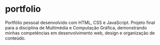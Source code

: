 # portfolio
Portfólio pessoal desenvolvido com HTML, CSS e JavaScript. Projeto final para a disciplina de Multimédia e Computação Gráfica, demonstrando minhas competências em desenvolvimento web, design e organização de conteúdo.
